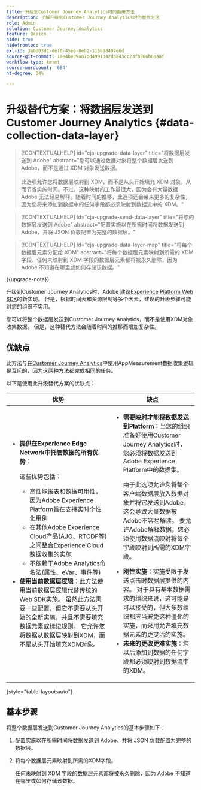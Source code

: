 ```yaml
---
title: 升级到Customer Journey Analytics时的备用方法
description: 了解升级到Customer Journey Analytics时的替代方法
role: Admin
solution: Customer Journey Analytics
feature: Basics
hide: true
hidefromtoc: true
exl-id: 3a0d03d1-def0-45e6-8eb2-115b88497e6d
source-git-commit: 1ae4be09a07bd4991342daa43cc23fb966b68aaf
workflow-type: tm+mt
source-wordcount: '684'
ht-degree: 34%

---
```


# 升级替代方案：将数据层发送到 Customer Journey Analytics {#data-collection-data-layer}

<!-- markdownlint-disable MD034 -->

>[!CONTEXTUALHELP]
>id="cja-upgrade-data-layer"
>title="将数据层发送到 Adobe"
>abstract="您可以通过数据对象将整个数据层发送到 Adobe，而不是通过 XDM 对象发送数据。<br><br>此选项允许您将数据层映射到 XDM，而不是从头开始填充 XDM 对象，从而节省实施时间。不过，这种映射的工作量很大，因为会有大量数据 Adobe 无法轻易解释。随着时间的推移，此选项还会带来更多的复杂性，因为您将来添加到数据中的任何字段都必须映射到数据流中的 XDM。"

<!-- markdownlint-enable MD034 -->

<!-- markdownlint-disable MD034 -->

>[!CONTEXTUALHELP]
>id="cja-upgrade-send-data-layer"
>title="将您的数据层发送到 Adobe"
>abstract="配置实施以在所需时间将数据发送到 Adobe，并将 JSON 负载配置为完整的数据层。"

<!-- markdownlint-enable MD034 -->

<!-- markdownlint-disable MD034 -->

>[!CONTEXTUALHELP]
>id="cja-upgrade-data-layer-map"
>title="将每个数据层元素分配给 XDM"
>abstract="将每个数据层元素映射到所需的 XDM 字段。任何未映射到 XDM 字段的数据层元素都将被永久删除，因为 Adobe 不知道在哪里或如何存储该数据。"

<!-- markdownlint-enable MD034 -->

{{upgrade-note}}

升级到Customer Journey Analytics时，Adobe [建议Experience Platform Web SDK](/help/getting-started/cja-upgrade/cja-upgrade-recommendations.md)的新实现。 但是，根据时间表和资源限制等多个因素，建议的升级步骤可能对您的组织不实用。

您可以将整个数据层发送到Customer Journey Analytics，而不是使用XDM对象收集数据。 但是，这种替代方法会随着时间的推移而增加复杂性。

## 优缺点

此方法与[在Customer Journey Analytics](/help/getting-started/cja-upgrade/cja-upgrade-alternative-appmeasurement.md)中使用AppMeasurement数据收集逻辑是互斥的，因为这两种方法都完成相同的任务。

以下是使用此升级替代方案的优缺点：

| 优势 | 缺点 |
|----------|---------|
| <ul><li>**提供在Experience Edge Network中托管数据的所有优势**： <p>这些优势包括：</p><ul><li>高性能报表和数据可用性，因为Adobe Experience Platform旨在支持[实时个性化用例](https://experienceleague.adobe.com/docs/experience-platform/destinations/ui/activate/configure-personalization-destinations.html)</li><li>在其他Adobe Experience Cloud产品(AJO、RTCDP等)之间整合Experience Cloud数据收集的实施</li><li>不依赖于Adobe Analytics命名法(属性、eVar、事件等)</li></ul><li>**使用当前数据层逻辑**：此方法使用当前数据层逻辑代替传统的Web SDK实施。 虽然此方法需要一些配置，但它不需要从头开始的全新实施，并且不需要填充数据元素或标记规则。 它允许您将数据从数据层映射到XDM，而不是从头开始填充XDM对象。</li></ul> | <ul><li>**需要映射才能将数据发送到Platform**：当您的组织准备好使用Customer Journey Analytics时，您必须将数据发送到Adobe Experience Platform中的数据集。 <p>由于此选项允许您将整个客户端数据层放入数据对象并将它发送到Adobe，这会导致大量数据被Adobe不容易解读。 要允许Adobe解释数据，您必须使用数据流映射将每个字段映射到所需的XDM字段。</p></li><li>**刚性实施**：实施受限于发送点击时数据层提供的内容。 对于具有基本数据需求的组织来说，这可能是可以接受的，但大多数组织都应当避免这种僵化的实施，而采用允许填充数据元素的更灵活的实施。</li><li>**未来的更改更难实施**：您以后添加到数据的任何字段都必须映射到数据流中的XDM。</li></ul> |

{style="table-layout:auto"}

## 基本步骤

将整个数据层发送到Customer Journey Analytics的基本步骤如下：

1. 配置实施以在所需时间将数据发送到 Adobe，并将 JSON 负载配置为完整的数据层。

1. 将每个数据层元素映射到所需的XDM字段。

   任何未映射到 XDM 字段的数据层元素都将被永久删除，因为 Adobe 不知道在哪里或如何存储该数据。
